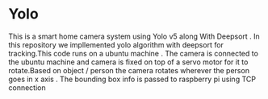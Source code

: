 # Yolo
 This is a smart home camera system using Yolo v5 along With Deepsort . In this repository we impllemented yolo algorithm with deepsort for tracking.This code runs on a ubuntu machine . The camera is connected to the ubuntu machine and camera is fixed on top of a servo motor for it to rotate.Based on object / person the camera rotates wherever the person goes in x axis . The bounding box info is passed to raspberry pi using TCP connection
